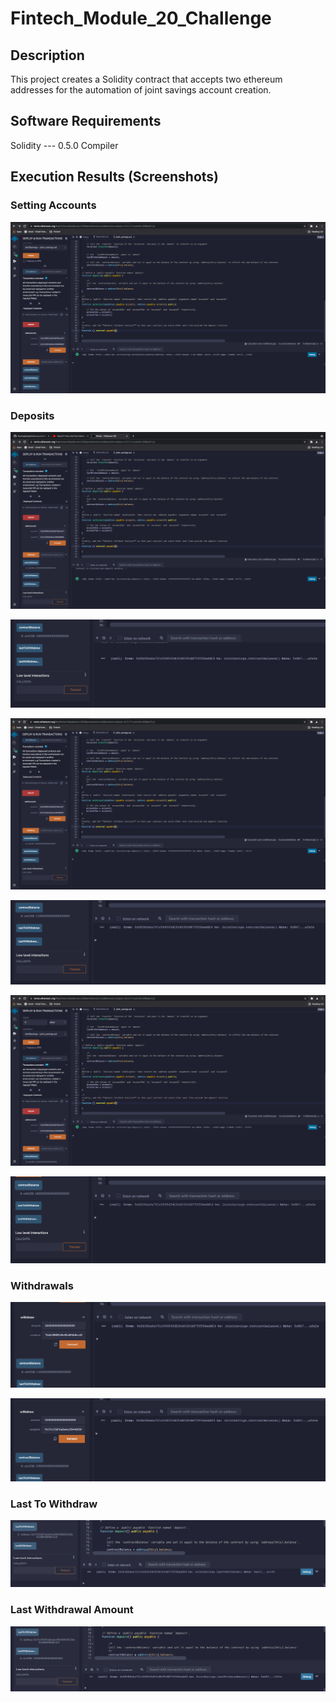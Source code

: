 # Fintech_Module_20_Challenge

## Description

This project creates a Solidity contract that accepts two ethereum addresses for the automation of joint savings account creation.

## Software Requirements

Solidity --- 0.5.0 Compiler

## Execution Results (Screenshots)

### Setting Accounts

![alt_text](https://github.com/rhurst11/Fintech_Module_20_Challenge/blob/main/Execution_Results/ScreenshotMod20_Set_Accounts.png)

### Deposits

![alt_text](https://github.com/rhurst11/Fintech_Module_20_Challenge/blob/main/Execution_Results/mod20deposit1.png)

![alt_text](https://github.com/rhurst11/Fintech_Module_20_Challenge/blob/main/Execution_Results/mod20deposit2.png)

![alt_text](https://github.com/rhurst11/Fintech_Module_20_Challenge/blob/main/Execution_Results/mod20deposit3.png)

![alt_text](https://github.com/rhurst11/Fintech_Module_20_Challenge/blob/main/Execution_Results/mod20deposit4.png)

![alt_text](https://github.com/rhurst11/Fintech_Module_20_Challenge/blob/main/Execution_Results/mod20deposit5.png)

![alt_text](https://github.com/rhurst11/Fintech_Module_20_Challenge/blob/main/Execution_Results/mod20deposit6.png)

### Withdrawals

![alt_text](https://github.com/rhurst11/Fintech_Module_20_Challenge/blob/main/Execution_Results/mod20withdraw1.png)

![alt_text](https://github.com/rhurst11/Fintech_Module_20_Challenge/blob/main/Execution_Results/mod20withdraw2.png)

### Last To Withdraw

![alt_text](https://github.com/rhurst11/Fintech_Module_20_Challenge/blob/main/Execution_Results/Last_to_withdraw_pic.png)


### Last Withdrawal Amount

![alt_text](https://github.com/rhurst11/Fintech_Module_20_Challenge/blob/main/Execution_Results/final_withdrawal_amount_pic.png)
